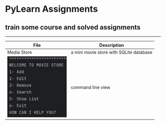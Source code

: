 # PyLearn Assignments
## train some course and solved assignments

---
| File                                   | Description                             |
|----------------------------------------|-----------------------------------------|
| Media Store                            | a mini movie store with SQLite database |
| ![concentric](../21/store.png) | command line view                       |
